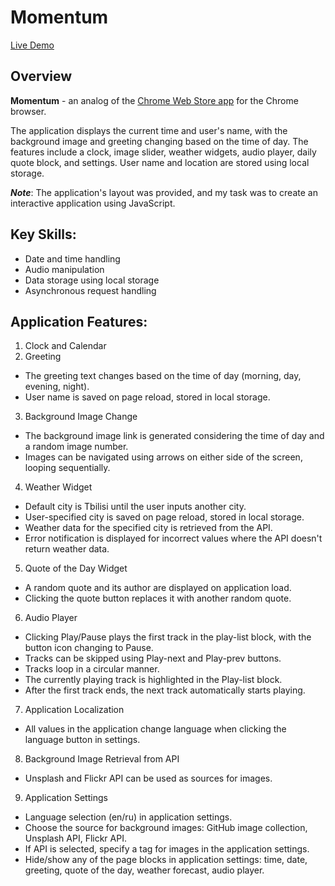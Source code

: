 # Momentum
[Live Demo](https://k-davydova.github.io/momentum/index.html)

## Overview

**Momentum** - an analog of the [Chrome Web Store app](https://chromewebstore.google.com/detail/momentum/laookkfknpbbblfpciffpaejjkokdgca?hl=ru&pli=1) for the Chrome browser.

The application displays the current time and user's name, with the background image and greeting changing based on the time of day. The features include a clock, image slider, weather widgets, audio player, daily quote block, and settings. User name and location are stored using local storage.

***Note***: The application's layout was provided, and my task was to create an interactive application using JavaScript.

## Key Skills:

- Date and time handling
- Audio manipulation
- Data storage using local storage
- Asynchronous request handling

## Application Features:

1. Clock and Calendar
2. Greeting
- The greeting text changes based on the time of day (morning, day, evening, night).
- User name is saved on page reload, stored in local storage.
3. Background Image Change
- The background image link is generated considering the time of day and a random image number.
- Images can be navigated using arrows on either side of the screen, looping sequentially.
4. Weather Widget
- Default city is Tbilisi until the user inputs another city.
- User-specified city is saved on page reload, stored in local storage.
- Weather data for the specified city is retrieved from the API.
- Error notification is displayed for incorrect values where the API doesn't return weather data.
5. Quote of the Day Widget
- A random quote and its author are displayed on application load.
- Clicking the quote button replaces it with another random quote.
6. Audio Player
- Clicking Play/Pause plays the first track in the play-list block, with the button icon changing to Pause.
- Tracks can be skipped using Play-next and Play-prev buttons.
- Tracks loop in a circular manner.
- The currently playing track is highlighted in the Play-list block.
- After the first track ends, the next track automatically starts playing.
7. Application Localization
- All values in the application change language when clicking the language button in settings.
8. Background Image Retrieval from API
- Unsplash and Flickr API can be used as sources for images.
9. Application Settings
- Language selection (en/ru) in application settings.
- Choose the source for background images: GitHub image collection, Unsplash API, Flickr API.
- If API is selected, specify a tag for images in the application settings.
- Hide/show any of the page blocks in application settings: time, date, greeting, quote of the day, weather forecast, audio player.
